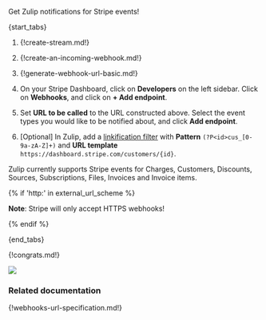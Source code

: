 Get Zulip notifications for Stripe events!

{start_tabs}

1. {!create-stream.md!}

1. {!create-an-incoming-webhook.md!}

1. {!generate-webhook-url-basic.md!}

1. On your Stripe Dashboard, click on **Developers** on the left
   sidebar. Click on **Webhooks**, and click on **+ Add endpoint**.

1. Set **URL to be called** to the URL constructed above. Select
   the event types you would like to be notified about, and click
   **Add endpoint**.

1. [Optional] In Zulip, add a
   [linkification filter](/help/add-a-custom-linkifier) with
   **Pattern** `(?P<id>cus_[0-9a-zA-Z]+)` and **URL template**
   `https://dashboard.stripe.com/customers/{id}`.

Zulip currently supports Stripe events for Charges, Customers, Discounts,
Sources, Subscriptions, Files, Invoices and Invoice items.

{% if 'http:' in external_url_scheme %}



   **Note**: Stripe will only accept HTTPS webhooks!

{% endif %}

{end_tabs}

{!congrats.md!}

![](/static/images/integrations/stripe/001.png)

### Related documentation

{!webhooks-url-specification.md!}